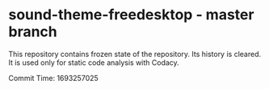 # sound-theme-freedesktop - master branch

This repository contains frozen state of the repository.
Its history is cleared. It is used only for static code
analysis with Codacy.

Commit Time: 1693257025